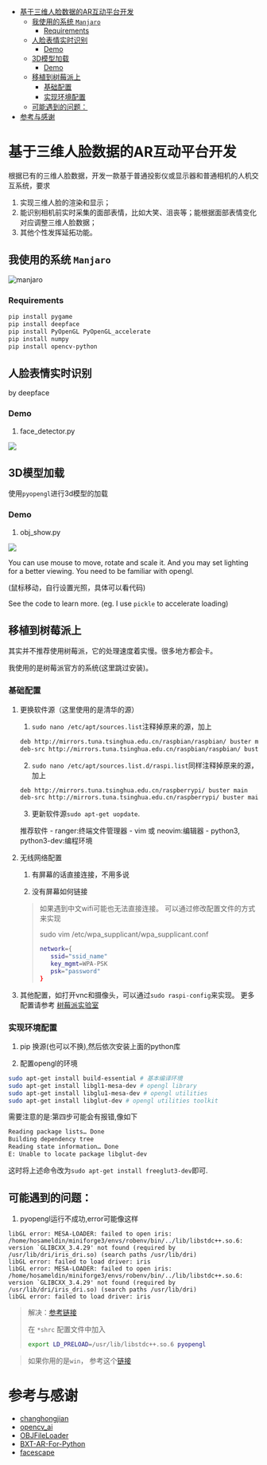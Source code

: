
<!-- TOC Marked -->

+ [基于三维人脸数据的AR互动平台开发](#基于三维人脸数据的ar互动平台开发)
    * [我使用的系统 `Manjaro`](#我使用的系统-`manjaro`)
        - [Requirements](#requirements)
    * [人脸表情实时识别](#人脸表情实时识别)
        - [Demo](#demo)
    * [3D模型加载](#3d模型加载)
        - [Demo](#demo)
    * [移植到树莓派上](#移植到树莓派上)
        - [基础配置](#基础配置)
        - [实现环境配置](#实现环境配置)
    * [可能遇到的问题：](#可能遇到的问题：)
+ [参考与感谢](#参考与感谢)

<!-- /TOC -->
# 基于三维人脸数据的AR互动平台开发

根据已有的三维人脸数据，开发一款基于普通投影仪或显示器和普通相机的人机交互系统，要求
1. 实现三维人脸的渲染和显示；
2. 能识别相机前实时采集的面部表情，比如大笑、沮丧等；能根据面部表情变化对应调整三维人脸数据；
3. 其他个性发挥延拓功能。

## 我使用的系统 `Manjaro`

![manjaro](/readme_use/system_show.png)

### Requirements

```sh
pip install pygame
pip install deepface
pip install PyOpenGL PyOpenGL_accelerate
pip install numpy
pip install opencv-python
```

## 人脸表情实时识别

by deepface

### Demo

1. face_detector.py

![](/readme_use/face_detector_test.png)

## 3D模型加载

使用`pyopengl`进行3d模型的加载

### Demo

1. obj_show.py

![](/readme_use/obj_show_test.png)

You can use mouse to move, rotate and scale it. And you may set lighting for a better viewing. You need to be familiar with opengl.

(鼠标移动，自行设置光照，具体可以看代码)

See the code to learn more. (eg. I use `pickle` to accelerate loading)

## 移植到树莓派上

其实并不推荐使用树莓派，它的处理速度着实慢。很多地方都会卡。

我使用的是树莓派官方的系统(这里跳过安装)。

### 基础配置

1. 更换软件源（这里使用的是清华的源）

    1. `sudo nano /etc/apt/sources.list`注释掉原来的源，加上
    ```sh
    deb http://mirrors.tuna.tsinghua.edu.cn/raspbian/raspbian/ buster main non-free contrib rpi
    deb-src http://mirrors.tuna.tsinghua.edu.cn/raspbian/raspbian/ buster main non-free contrib rpi
    ```

    2. `sudo nano /etc/apt/sources.list.d/raspi.list`同样注释掉原来的源，加上
    ```sh
    deb http://mirrors.tuna.tsinghua.edu.cn/raspberrypi/ buster main
    deb-src http://mirrors.tuna.tsinghua.edu.cn/raspberrypi/ buster main
    ```

    3. 更新软件源`sudo apt-get uopdate`.

    推荐软件
        - ranger:终端文件管理器
        - vim 或 neovim:编辑器
        - python3, python3-dev:编程环境

2. 无线网络配置

    1. 有屏幕的话直接连接，不用多说

    2. 没有屏幕如何链接
    > 如果遇到中文wifi可能也无法直接连接。
    > 可以通过修改配置文件的方式来实现
    >
    > sudo vim /etc/wpa_supplicant/wpa_supplicant.conf
    > ```sh
    > network={
    >    ssid="ssid_name"
    >    key_mgmt=WPA-PSK
    >    psk="password"
    > }
    > ```

3. 其他配置，如打开vnc和摄像头，可以通过`sudo raspi-config`来实现。
更多配置请参考 [树莓派实验室](https://shumeipai.nxez.com/hot-explorer#beginner)

### 实现环境配置

1. pip 换源(也可以不换),然后依次安装上面的python库

2. 配置opengl的环境
```sh
sudo apt-get install build-essential # 基本编译环境
sudo apt-get install libgl1-mesa-dev # opengl library
sudo apt-get install libglu1-mesa-dev # opengl utilities
sudo apt-get install libglut-dev # opengl utilities toolkit

```
需要注意的是:第四步可能会有报错,像如下
```sh
Reading package lists… Done
Building dependency tree
Reading state information… Done
E: Unable to locate package libglut-dev
```

这时将上述命令改为`sudo apt-get install freeglut3-dev`即可.


## 可能遇到的问题：

1. pyopengl运行不成功,error可能像这样
```
libGL error: MESA-LOADER: failed to open iris: /home/hosameldin/miniforge3/envs/robenv/bin/../lib/libstdc++.so.6: version `GLIBCXX_3.4.29' not found (required by /usr/lib/dri/iris_dri.so) (search paths /usr/lib/dri)
libGL error: failed to load driver: iris
libGL error: MESA-LOADER: failed to open iris: /home/hosameldin/miniforge3/envs/robenv/bin/../lib/libstdc++.so.6: version `GLIBCXX_3.4.29' not found (required by /usr/lib/dri/iris_dri.so) (search paths /usr/lib/dri)
libGL error: failed to load driver: iris
```

> 解决：[参考链接](https://github.com/conda-forge/gazebo-feedstock/issues/81) 
>
> 在 `*shrc` 配置文件中加入
> ```sh
> export LD_PRELOAD=/usr/lib/libstdc++.so.6 pyopengl
> ```

> 如果你用的是`win`， 参考这个[链接](https://blog.csdn.net/qq_45362415/article/details/104531503)


# 参考与感谢 
- [changhongjian](https://github.com/changhongjian/pygame-show-obj)
- [opencv_ai](https://gitee.com/opencv_ai/opencv_tutorial_data?_from=gitee_search)
- [OBJFileLoader](https://www.pygame.org/wiki/OBJFileLoader)
- [BXT-AR-For-Python](https://gitee.com/791529351/BXT-AR4Python)
- [facescape](https://facescape.nju.edu.cn/)

